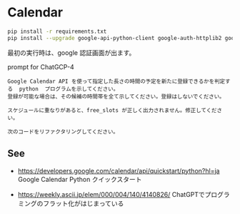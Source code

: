 
# Calendar

```bash
pip install -r requirements.txt
pip install --upgrade google-api-python-client google-auth-httplib2 google-auth-oauthlib
```

最初の実行時は、google 認証画面が出ます。

prompt for ChatGCP-4
```plain
Google Calendar API を使って指定した長さの時間の予定を新たに登録できるかを判定する  python  プログラムを示してください。
登録が可能な場合は、その候補の時間帯を全て示してください。登録はしないでください。
```

```plain
スケジュールに重なりがあると、free_slots が正しく出力されません。修正してください。
```

```plain
次のコードをリファクタリングしてください。
```

## See

- https://developers.google.com/calendar/api/quickstart/python?hl=ja
  Google Calendar Python クイックスタート

- https://weekly.ascii.jp/elem/000/004/140/4140826/
  ChatGPTでプログラミングのフラット化がはじまっている
